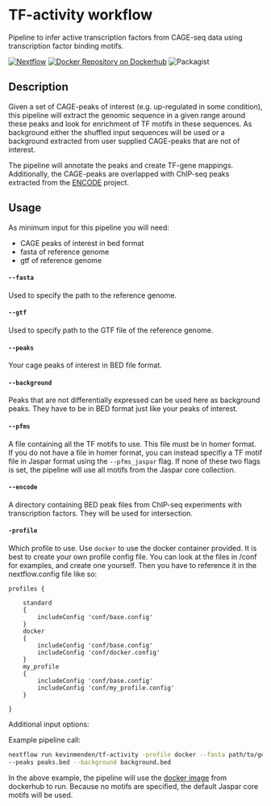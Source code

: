 # TF-activity workflow
Pipeline to infer active transcription factors from CAGE-seq data using transcription factor binding motifs.

[![Nextflow](https://img.shields.io/badge/nextflow-%E2%89%A50.24.0-brightgreen.svg)](https://www.nextflow.io/)
[![Docker Repository on Dockerhub](https://img.shields.io/badge/docker-available-green.svg "Docker Repository on Dockerhub")](https://hub.docker.com/r/kevinmenden/tf-activity/)
![Packagist](https://img.shields.io/packagist/l/doctrine/orm.svg)


## Description
Given a set of CAGE-peaks of interest (e.g. up-regulated in some condition), this pipeline will extract the genomic sequence
in a given range around these peaks and look for enrichment of TF motifs in these sequences. As background either the
shuffled input sequences will be used or a background extracted from user supplied CAGE-peaks that are not of interest.

The pipeline will annotate the peaks and create TF-gene mappings. Additionally, the CAGE-peaks are overlapped
with ChIP-seq peaks extracted from the [ENCODE](https://www.encodeproject.org/) project.

## Usage
As minimum input for this pipeline you will need:
* CAGE peaks of interest in bed format
* fasta of reference genome
* gtf of reference genome

#### `--fasta`
Used to specify the path to the reference genome.

#### `--gtf`
Used to specify path to the GTF file of the reference genome.

#### `--peaks`
Your cage peaks of interest in BED file format.

#### `--background`
Peaks that are not differentially expressed can be used here as background peaks. They have to be in BED format
just like your peaks of interest.

#### `--pfms`
A file containing all the TF motifs to use. This file must be in homer format. If you do not have a file in homer format,
you can instead specifiy a TF motif file in Jaspar format using the `--pfms_jaspar` flag. If none of these two flags
is set, the pipeline will use all motifs from the Jaspar core collection.

#### `--encode`
A directory containing BED peak files from ChIP-seq experiments with transcription factors. They will be used for
intersection.

#### `-profile`
Which profile to use. Use `docker` to use the docker container provided.
It is best to create your own profile config file. You can look at the files in /conf for examples, and create one yourself.
Then you have to reference it in the nextflow.config file like so:

```
profiles {

    standard
    {
        includeConfig 'conf/base.config'
    }
    docker
    {
        includeConfig 'conf/base.config'
        includeConfig 'conf/docker.config'
    }
    my_profile
    {
        includeConfig 'conf/base.config'
        includeConfig 'conf/my_profile.config'
    }

}
```




Additional input options:


Example pipeline call:
```bash
nextflow run kevinmenden/tf-activity -profile docker --fasta path/to/genome.fa --gtf path/to/gtf/genome.gtf \
--peaks peaks.bed --background background.bed
```

In the above example, the pipeline will use the [docker image](https://hub.docker.com/r/kevinmenden/tf-activity/) from
dockerhub to run. Because no motifs are specified, the default Jaspar core motifs will be used.
